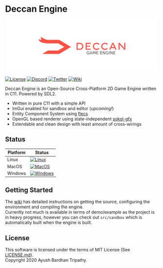 # Deccan Engine
![Deccan Engine](/resources/deccan-logo.svg?raw=true)

[![License](https://img.shields.io/github/license/deccanengine/deccanengine?color=00e500)](LICENSE.md)
[![Discord](https://img.shields.io/discord/681837246567022609?label=discord)](https://discord.gg/bNwnxwn)
[![Twitter](https://img.shields.io/twitter/follow/iddev5?color=0080ff&label=twitter&style=plastic)](https://twitter.com/iddev5)
[![Wiki](https://img.shields.io/badge/github-wiki-ff7000)](https://github.com/deccanengine/deccanengine/wiki)

Deccan Engine is an Open-Source Cross-Platform 2D Game Engine written in C11. Powered by SDL2.
- Written in pure C11 with a simple API
- ImGui enabled for sandbox and editor (*upcoming!*)
- Entity Component System using [flecs](https://github.com/sandermertens/flecs)
- OpenGL based renderer using state-independent [sokol-gfx](https://github.com/floooh/sokol)
- Extendable and clean design with least amount of cross-wirings

## Status
Platform | Status
---------|--------------
Linux    | [![Linux](https://github.com/deccanengine/DeccanEngine/workflows/Linux%20Build/badge.svg)](https://github.com/deccanengine/deccanengine/actions)
MacOS    | [![MacOS](https://github.com/deccanengine/deccanengine/workflows/MacOS%20Build/badge.svg)](https://github.com/deccanengine/deccanengine/actions)
Windows  | [![Windows](https://github.com/deccanengine/DeccanEngine/workflows/Windows%20Build/badge.svg)](https://github.com/deccanengine/deccanengine/actions)


## Getting Started
The [wiki](https://github.com/deccanengine/deccanengine/wiki) has detailed instructions on getting the source, configuring the environment and compiling the engine.  
Currently not much is available in terms of demo/example as the project is in heavy progress, however you can check out ``src/sandbox`` which is automatically built when the engine is built.

## License
This software is licensed under the terms of MIT License (See [LICENSE.md](LICENSE.md)).  
Copyright 2020 Ayush Bardhan Tripathy.
